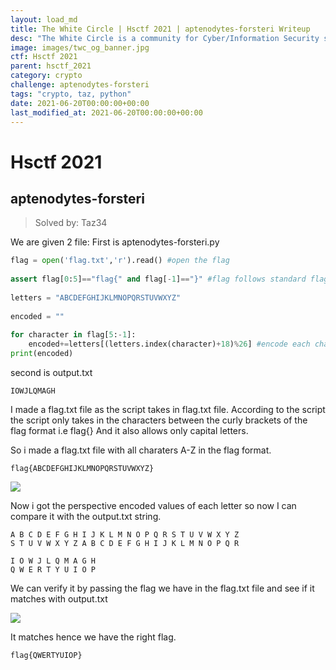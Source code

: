 ```yaml
---
layout: load_md
title: The White Circle | Hsctf 2021 | aptenodytes-forsteri Writeup
desc: "The White Circle is a community for Cyber/Information Security students, enthusiasts and professionals. You can discuss anything related to Security, share your knowledge with others, get help when you need it and proceed further in your journey with amazing people from all over the world."
image: images/twc_og_banner.jpg
ctf: Hsctf 2021
parent: hsctf_2021
category: crypto
challenge: aptenodytes-forsteri
tags: "crypto, taz, python"
date: 2021-06-20T00:00:00+00:00
last_modified_at: 2021-06-20T00:00:00+00:00
---
```


<h1 class="heading card-title white-text">Hsctf 2021</h1>

## aptenodytes-forsteri
> Solved by: Taz34

We are given 2 file: 
First is aptenodytes-forsteri.py

```python
flag = open('flag.txt','r').read() #open the flag
    
assert flag[0:5]=="flag{" and flag[-1]=="}" #flag follows standard flag format
    
letters = "ABCDEFGHIJKLMNOPQRSTUVWXYZ"
    
encoded = ""
    
for character in flag[5:-1]:
    encoded+=letters[(letters.index(character)+18)%26] #encode each character
print(encoded)
```

second is output.txt

```
IOWJLQMAGH
```

I made a flag.txt file as the script takes in flag.txt file.
According to the script the script only takes in the characters between the curly brackets of the flag format i.e flag{}
And it also allows only capital letters.

So i made a flag.txt file with all charaters A-Z in the flag format.

```
flag{ABCDEFGHIJKLMNOPQRSTUVWXYZ}
```

![](https://i.imgur.com/1Aa0Lre.png)


Now i got the perspective encoded values of each letter so now I can compare it with the output.txt string.

```
A B C D E F G H I J K L M N O P Q R S T U V W X Y Z
S T U V W X Y Z A B C D E F G H I J K L M N O P Q R
    
I O W J L Q M A G H
Q W E R T Y U I O P
```

We can verify it by passing the flag we have in the flag.txt file and see if it matches with output.txt

![](https://i.imgur.com/EB638Lz.png)

It matches hence we have the right flag.

```
flag{QWERTYUIOP}
```

